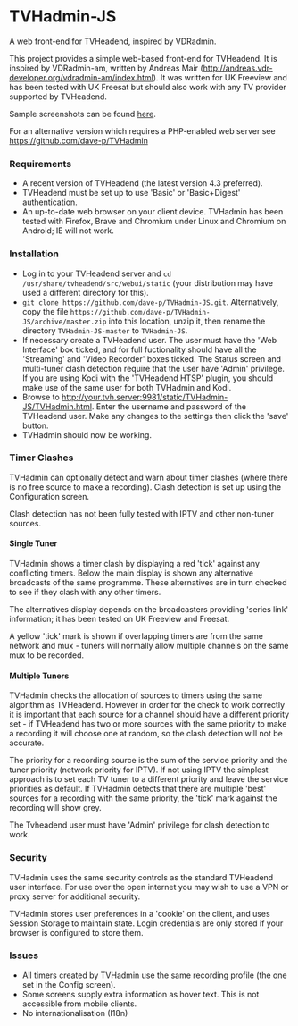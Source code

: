 # TVHadmin-JS
A web front-end for TVHeadend, inspired by VDRadmin.

This project provides a simple web-based front-end for TVHeadend. It is inspired by VDRadmin-am, written by Andreas Mair (http://andreas.vdr-developer.org/vdradmin-am/index.html). It was written for UK Freeview and has been tested with UK Freesat but should also work with any TV provider supported by TVHeadend.

Sample screenshots can be found [here](/screenshots/).

For an alternative version which requires a PHP-enabled web server see https://github.com/dave-p/TVHadmin

### Requirements
- A recent version of TVHeadend (the latest version 4.3 preferred).
- TVHeadend must be set up to use 'Basic' or 'Basic+Digest' authentication.
- An up-to-date web browser on your client device. TVHadmin has been tested with Firefox, Brave and Chromium under Linux and Chromium on Android; IE will not work.

### Installation
- Log in to your TVHeadend server and `cd /usr/share/tvheadend/src/webui/static` (your distribution may have used a different directory for this).
- `git clone https://github.com/dave-p/TVHadmin-JS.git`. Alternatively, copy the file `https://github.com/dave-p/TVHadmin-JS/archive/master.zip` into this location, unzip it, then rename the directory `TVHadmin-JS-master` to `TVHadmin-JS`.
- If necessary create a TVHeadend user. The user must have the 'Web Interface' box ticked, and for full fuctionality should have all the 'Streaming' and 'Video Recorder' boxes ticked. The Status screen and multi-tuner clash detection require that the user have 'Admin' privilege. If you are using Kodi with the 'TVHeadend HTSP' plugin, you should make use of the same user for both TVHadmin and Kodi.
- Browse to http://your.tvh.server:9981/static/TVHadmin-JS/TVHadmin.html. Enter the username and password of the TVHeadend user. Make any changes to the settings then click the 'save' button.
- TVHadmin should now be working.

### Timer Clashes
TVHadmin can optionally detect and warn about timer clashes (where there is no free source to make a recording). Clash detection is set up using the Configuration screen.

Clash detection has not been fully tested with IPTV and other non-tuner sources.

#### Single Tuner
TVHadmin shows a timer clash by displaying a red 'tick' against any conflicting timers. Below the main display is shown any alternative broadcasts of the same programme. These alternatives are in turn checked to see if they clash with any other timers.

The alternatives display depends on the broadcasters providing 'series link' information; it has been tested on UK Freeview and Freesat.

A yellow 'tick' mark is shown if overlapping timers are from the same network and mux - tuners will normally allow multiple channels on the same mux to be recorded.

#### Multiple Tuners
TVHadmin checks the allocation of sources to timers using the same algorithm as TVHeadend. However in order for the check to work correctly it is important that each source for a channel should have a different priority set - if TVHeadend has two or more sources with the same priority to make a recording it will choose one at random, so the clash detection will not be accurate.

The priority for a recording source is the sum of the service priority and the tuner priority (network priority for IPTV). If not using IPTV the simplest approach is to set each TV tuner to a different priority and leave the service priorities as default. If TVHadmin detects that there are multiple 'best' sources for a recording with the same priority, the 'tick' mark against the recording will show grey.

The Tvheadend user must have 'Admin' privilege for clash detection to work.

### Security
TVHadmin uses the same security controls as the standard TVHeadend user interface. For use over the open internet you may wish to use a VPN or proxy server for additional security.

TVHadmin stores user preferences in a 'cookie' on the client, and uses Session Storage to maintain state. Login credentials are only stored if your browser is configured to store them.

### Issues
- All timers created by TVHadmin use the same recording profile (the one set in the Config screen).
- Some screens supply extra information as hover text. This is not accessible from mobile clients.
- No internationalisation (I18n)
